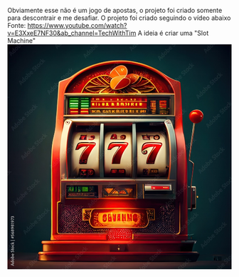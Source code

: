 Obviamente esse não é um jogo de apostas, o projeto foi criado somente
para descontrair e me desafiar. O projeto foi criado seguindo o vídeo abaixo
Fonte: https://www.youtube.com/watch?v=E3XxeE7NF30&ab_channel=TechWithTim
A ideia é criar uma "Slot Machine"
![alt text](imgs/slot_machine.jpg)